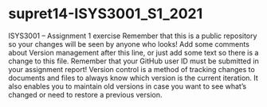 # supret14-ISYS3001_S1_2021
ISYS3001 – Assignment 1 exercise
Remember that this is a public repository so your changes will be seen by anyone who looks!
Add some comments about Version management after this line, or just add some text so there is a change to this file.  Remember that your GitHub user ID must be submitted in your assignment report!
Version control is a method of tracking changes to documents and files to always know which version is the current iteration. It also enables you to maintain old versions in case you want to see what’s changed or need to restore a previous version. 
